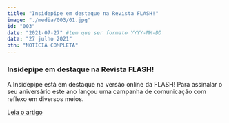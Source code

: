 ```yaml
---
title: "Insidepipe em destaque na Revista FLASH!"
image: "./media/003/01.jpg"
id: "003"
date: "2021-07-27" #tem que ser formato YYYY-MM-DD
data: "27 julho 2021"
btn: "NOTÍCIA COMPLETA"
---
```


### Insidepipe em destaque na Revista FLASH!

A Insidepipe está em destaque na versão online da FLASH! Para assinalar o seu aniversário este ano lançou uma campanha de comunicação com reflexo em diversos meios.

[Leia o artigo](https://www.flash.pt/comunicados-imprensa/detalhe/insidepipe-uma-empresa-com-lideranca-no-feminino)